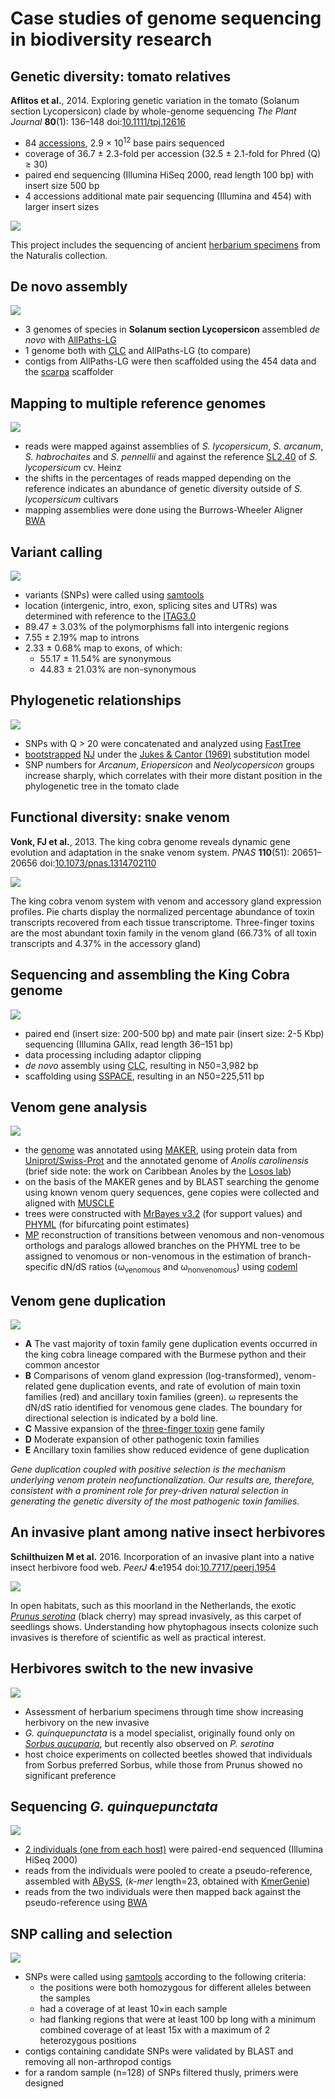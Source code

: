 Case studies of genome sequencing in biodiversity research
==========================================================

Genetic diversity: tomato relatives
-----------------------------------
**Aflitos et al.**, 2014. Exploring genetic variation in the tomato (Solanum section 
Lycopersicon) clade by whole-genome sequencing _The Plant Journal_ **80**(1): 136–148
doi:[10.1111/tpj.12616](http://doi.org/10.1111/tpj.12616)

- 84 [accessions](http://www.tomatogenome.net/accessions.html), 2.9 × 10<sup>12</sup> 
  base pairs sequenced
- coverage of 36.7 ± 2.3-fold per accession (32.5 ± 2.1-fold for Phred (Q) ≥ 30)
- paired end sequencing (Illumina HiSeq 2000, read length 100 bp) with insert size 500 bp 
- 4 accessions additional mate pair sequencing (Illumina and 454) with larger insert sizes

![](lecture3/tomato-accessions.png)

This project includes the sequencing of ancient 
[herbarium specimens](http://www.tomatogenome.net/Naturalis/Collection/index.html) from
the Naturalis collection.

De novo assembly
----------------

![](lecture3/tomato-de-novo-assembly.png)

- 3 genomes of species in **Solanum section Lycopersicon** assembled _de novo_ with
  [AllPaths-LG](http://software.broadinstitute.org/allpaths-lg/blog/)
- 1 genome both with [CLC](http://www.clcbio.com/) and AllPaths-LG (to compare)
- contigs from AllPaths-LG were then scaffolded using the 454 data and the
  [scarpa](http://compbio.cs.toronto.edu/hapsembler/scarpa.html) scaffolder

Mapping to multiple reference genomes
-------------------------------------

![](lecture3/tomato-mapping-assembly.png)

- reads were mapped against assemblies of _S. lycopersicum_, _S. arcanum_, 
  _S. habrochaites_ and _S. pennellii_ and against the reference 
  [SL2.40](https://www.ebi.ac.uk/ena/data/view/GCA_000188115.1) of _S. lycopersicum_ cv. 
  Heinz
- the shifts in the percentages of reads mapped depending on the reference indicates an
  abundance of genetic diversity outside of _S. lycopersicum_ cultivars
- mapping assemblies were done using the Burrows-Wheeler Aligner
  [BWA](http://bio-bwa.sourceforge.net/)

Variant calling
---------------

![](lecture3/tomato-snps.png)

- variants (SNPs) were called using [samtools](http://www.htslib.org/doc/samtools.html)
- location (intergenic, intro, exon, splicing sites and UTRs) was determined with 
  reference to the [ITAG3.0](ftp://ftp.solgenomics.net/tomato_genome/annotation/ITAG3.2_release/)
- 89.47 ± 3.03% of the polymorphisms fall into intergenic regions
- 7.55 ± 2.19% map to introns 
- 2.33 ± 0.68% map to exons, of which:
  - 55.17 ± 11.54% are synonymous 
  - 44.83 ± 21.03% are non-synonymous

Phylogenetic relationships
--------------------------

![](lecture3/tomato-clade.png)

- SNPs with Q > 20 were concatenated and analyzed using
  [FastTree](https://doi.org/10.1371/journal.pone.0009490)
- [bootstrapped](https://en.wikipedia.org/wiki/Bootstrapping_(statistics)) 
  [NJ](https://en.wikipedia.org/wiki/Neighbor_joining) under the 
  [Jukes & Cantor (1969)](https://en.wikipedia.org/wiki/Models_of_DNA_evolution#JC69_model_.28Jukes_and_Cantor.2C_1969.29.5B2.5D)
  substitution model
- SNP numbers for _Arcanum_, _Eriopersicon_ and _Neolycopersicon_ groups increase sharply,
  which correlates with their more distant position in the phylogenetic tree in the tomato 
  clade

Functional diversity: snake venom
---------------------------------

**Vonk, FJ et al.**, 2013. The king cobra genome reveals dynamic gene evolution and 
adaptation in the snake venom system. _PNAS_ **110**(51): 20651–20656
doi:[10.1073/pnas.1314702110](http://doi.org/10.1073/pnas.1314702110)

![](lecture3/cobra-venom.jpg)

The king cobra venom system with venom and accessory gland expression profiles. Pie 
charts display the normalized percentage abundance of toxin transcripts recovered from 
each tissue transcriptome. Three-finger toxins are the most abundant toxin family in the 
venom gland (66.73% of all toxin transcripts and 4.37% in the accessory gland)

Sequencing and assembling the King Cobra genome
-----------------------------------------------

![](lecture3/cobra-cover.jpg)

- paired end (insert size: 200-500 bp) and mate pair (insert size: 2-5 Kbp) sequencing 
  (Illumina GAIIx, read length 36–151 bp) 
- data processing including adaptor clipping
- _de novo_ assembly using [CLC](http://www.clcbio.com/), resulting in N50=3,982 bp
- scaffolding using [SSPACE](https://doi.org/10.1093/bioinformatics/btq683), resulting
  in an N50=225,511 bp

Venom gene analysis
-------------------

![](lecture3/anolis_carolinensis.jpg)

- the [genome](https://www.ncbi.nlm.nih.gov/bioproject/PRJNA201683) was annotated using 
  [MAKER](http://www.yandell-lab.org/software/maker.html), using protein data from 
  [Uniprot/Swiss-Prot](http://www.uniprot.org/uniprot/?query=reviewed:yes)
  and the annotated genome of _Anolis carolinensis_ (brief side note: the work on 
  Caribbean Anoles by the [Losos lab](https://lososlab.oeb.harvard.edu/research))
- on the basis of the MAKER genes and by BLAST searching the genome using known venom
  query sequences, gene copies were collected and aligned with 
  [MUSCLE](https://www.drive5.com/muscle/)
- trees were constructed with [MrBayes v3.2](http://mrbayes.sourceforge.net/) (for 
  support values) and [PHYML](http://www.atgc-montpellier.fr/phyml/) (for bifurcating
  point estimates)
- [MP](https://en.wikipedia.org/wiki/Maximum_parsimony_(phylogenetics)) reconstruction of
  transitions between venomous and non-venomous orthologs and paralogs allowed branches
  on the PHYML tree to be assigned to venomous or non-venomous in the estimation of 
  branch-specific dN/dS ratios (ω<sub>venomous</sub> and ω<sub>nonvenomous</sub>) using
  [codeml](http://abacus.gene.ucl.ac.uk/software/paml.html)

Venom gene duplication
----------------------

![](lecture3/cobra-duplication.jpg)

- **A** The vast majority of toxin family gene duplication events occurred in the king 
  cobra lineage compared with the Burmese python and their common ancestor
- **B** Comparisons of venom gland expression (log-transformed), venom-related gene 
  duplication events, and rate of evolution of main toxin families (red) and ancillary 
  toxin families (green). ω represents the dN/dS ratio identified for venomous gene 
  clades. The boundary for directional selection is indicated by a bold line.
- **C** Massive expansion of the 
  [three-finger toxin](https://en.wikipedia.org/wiki/Three-finger_toxin) gene family
- **D** Moderate expansion of other pathogenic toxin families
- **E** Ancillary toxin families show reduced evidence of gene duplication

_Gene duplication coupled with positive selection is the mechanism underlying venom 
protein neofunctionalization. Our results are, therefore, consistent with a prominent 
role for prey-driven natural selection in generating the genetic diversity of the most 
pathogenic toxin families._

An invasive plant among native insect herbivores
------------------------------------------------

**Schilthuizen M et al.** 2016. Incorporation of an invasive plant into a native insect 
herbivore food web. _PeerJ_ **4**:e1954 
doi:[10.7717/peerj.1954](https://doi.org/10.7717/peerj.1954)

![](lecture3/prunus-moorland.jpg)

In open habitats, such as this moorland in the Netherlands, the exotic 
[_Prunus serotina_](https://en.wikipedia.org/wiki/Prunus_serotina) (black cherry) may 
spread invasively, as this carpet of seedlings shows. Understanding how phytophagous 
insects colonize such invasives is therefore of scientific as well as practical interest.

Herbivores switch to the new invasive
-------------------------------------

![](lecture3/prunus-herbivory.jpg)

- Assessment of herbarium specimens through time show increasing herbivory on the 
  new invasive
- _G. quinquepunctata_ is a model specialist, originally found only on 
  [_Sorbus aucuparia_](https://en.wikipedia.org/wiki/Sorbus_aucuparia), but
  recently also observed on _P. serotina_
- host choice experiments on collected beetles showed that individuals from Sorbus 
  preferred Sorbus, while those from Prunus showed no significant preference

Sequencing _G. quinquepunctata_
-------------------------------

![](lecture3/prunus-gonioctena-quinquepunctata.jpg)

- [2 individuals (one from each host)](https://www.ncbi.nlm.nih.gov/bioproject/?term=PRJNA277307) 
  were paired-end sequenced (Illumina HiSeq 2000)
- reads from the individuals were pooled to create a pseudo-reference, assembled with
  [ABySS](http://doi.org/10.1101/gr.089532.108), (_k-mer_ length=23, obtained with
  [KmerGenie](https://doi.org/10.1093/bioinformatics/btt310))
- reads from the two individuals were then mapped back against the pseudo-reference
  using [BWA](http://bio-bwa.sourceforge.net/)

SNP calling and selection
-------------------------

![](lecture3/SNP-example.png)

- SNPs were called using [samtools](http://www.htslib.org/doc/samtools.html) according to 
  the following criteria:
  - the positions were both homozygous for different alleles between the samples
  - had a coverage of at least 10×in each sample
  - had flanking regions that were at least 100 bp long with a minimum combined coverage 
    of at least 15x with a maximum of 2 heterozygous positions
- contigs containing candidate SNPs were validated by BLAST and removing all 
  non-arthropod contigs
- for a random sample (n=128) of SNPs filtered thusly, primers were designed
